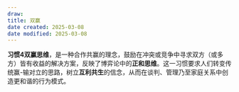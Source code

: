 ```yaml
---
draw:
title: 双赢
date created: 2025-03-08
date modified: 2025-03-08
---
```

**习惯4双赢思维**，是一种合作共赢的理念，鼓励在冲突或竞争中寻求双方（或多方）皆有收益的解决方案，反映了博弈论中的**正和思维**。这一习惯要求人们转变传统赢-输对立的思路，树立**互利共生**的信念，从而在谈判、管理乃至家庭关系中创造更和谐的行为模式。
